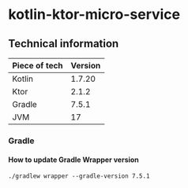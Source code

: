 # kotlin-ktor-micro-service

## Technical information

| Piece of tech | Version |
|---------------|---------|
| Kotlin        | 1.7.20  |
| Ktor          | 2.1.2   |
| Gradle        | 7.5.1   |
| JVM           | 17      |

### Gradle

#### How to update Gradle Wrapper version

```shell
./gradlew wrapper --gradle-version 7.5.1
```